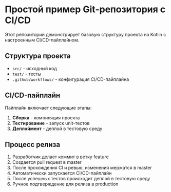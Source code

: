 # Простой пример Git-репозитория с CI/CD

Этот репозиторий демонстрирует базовую структуру проекта на Kotlin с настроенным CI/CD-пайплайном.

## Структура проекта
- `src/` - исходный код
- `test/` - тесты
- `.github/workflows/` - конфигурация CI/CD-пайплайна

## CI/CD-пайплайн
Пайплайн включает следующие этапы:
1. **Сборка** - компиляция проекта
2. **Тестирование** - запуск unit-тестов
3. **Деплоймент** - деплой в тестовую среду

## Процесс релиза
1. Разработчик делает коммит в ветку feature
2. Создается pull request в master
3. После прохождения CI и ревью, изменения мержатся в master
4. Автоматически запускается CI/CD-пайплайн
5. После успешных тестов происходит деплой в тестовую среду
6. Ручное подтверждение для релиза в production
